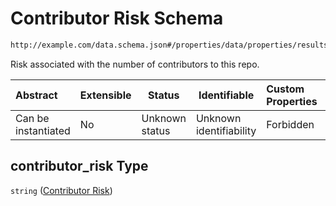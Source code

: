 # Contributor Risk Schema

```txt
http://example.com/data.schema.json#/properties/data/properties/results/properties/contributor_risk
```

Risk associated with the number of contributors to this repo.


| Abstract            | Extensible | Status         | Identifiable            | Custom Properties | Additional Properties | Access Restrictions | Defined In                                                                        |
| :------------------ | ---------- | -------------- | ----------------------- | :---------------- | --------------------- | ------------------- | --------------------------------------------------------------------------------- |
| Can be instantiated | No         | Unknown status | Unknown identifiability | Forbidden         | Allowed               | none                | [data.schema.json\*](../../out/schema/v1/data.schema.json "open original schema") |

## contributor_risk Type

`string` ([Contributor Risk](data-properties-lowendinsight-analysis-data-properties-lowendinsight-per-repo-analysis-results-properties-contributor-risk.md))
